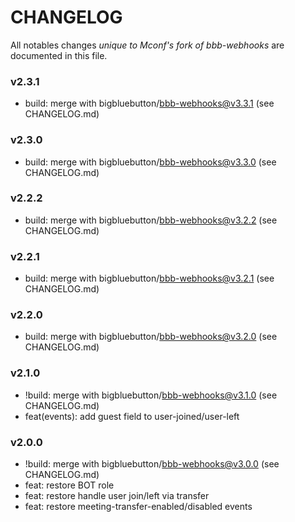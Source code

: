 # CHANGELOG

All notables changes *unique to Mconf's fork of bbb-webhooks* are documented in this file.

### v2.3.1

* build: merge with bigbluebutton/bbb-webhooks@v3.3.1 (see CHANGELOG.md)

### v2.3.0

* build: merge with bigbluebutton/bbb-webhooks@v3.3.0 (see CHANGELOG.md)

### v2.2.2

* build: merge with bigbluebutton/bbb-webhooks@v3.2.2 (see CHANGELOG.md)

### v2.2.1

* build: merge with bigbluebutton/bbb-webhooks@v3.2.1 (see CHANGELOG.md)

### v2.2.0

* build: merge with bigbluebutton/bbb-webhooks@v3.2.0 (see CHANGELOG.md)

### v2.1.0

* !build: merge with bigbluebutton/bbb-webhooks@v3.1.0 (see CHANGELOG.md)
* feat(events): add guest field to user-joined/user-left

### v2.0.0

* !build: merge with bigbluebutton/bbb-webhooks@v3.0.0 (see CHANGELOG.md)
* feat: restore BOT role
* feat: restore handle user join/left via transfer
* feat: restore meeting-transfer-enabled/disabled events

